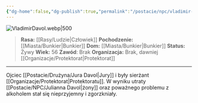 ```yaml
---
{"dg-home":false,"dg-publish":true,"permalink":"/postacie/npc/vladimir-davol/","dgPassFrontmatter":true}
---
```


![VladimirDavol.webp|500](/img/user/Vault/Grafiki/NPC/VladimirDavol.webp)

> **Rasa:** [[Rasy/Ludzie\|Człowiek]]
> **Pochodzenie:** [[Miasta/Bunkier\|Bunkier]]
> **Dom:** [[Miasta/Bunkier\|Bunkier]]
> **Status:** Żywy
> **Wiek:** 56
> **Zawód**: Brak
> **Organizacja:** Brak, dawniej [[Organizacje/Protektorat\|Protektorat]]

---

Ojciec [[Postacie/Drużyna/Jura Davol\|Jury]] i były sierżant [[Organizacje/Protektorat\|Protektoratu]]. W wyniku utraty [[Postacie/NPC/Julianna Davol\|żony]] oraz poważnego problemu z alkoholem stał się nieprzyjemny i zgorzkniały.